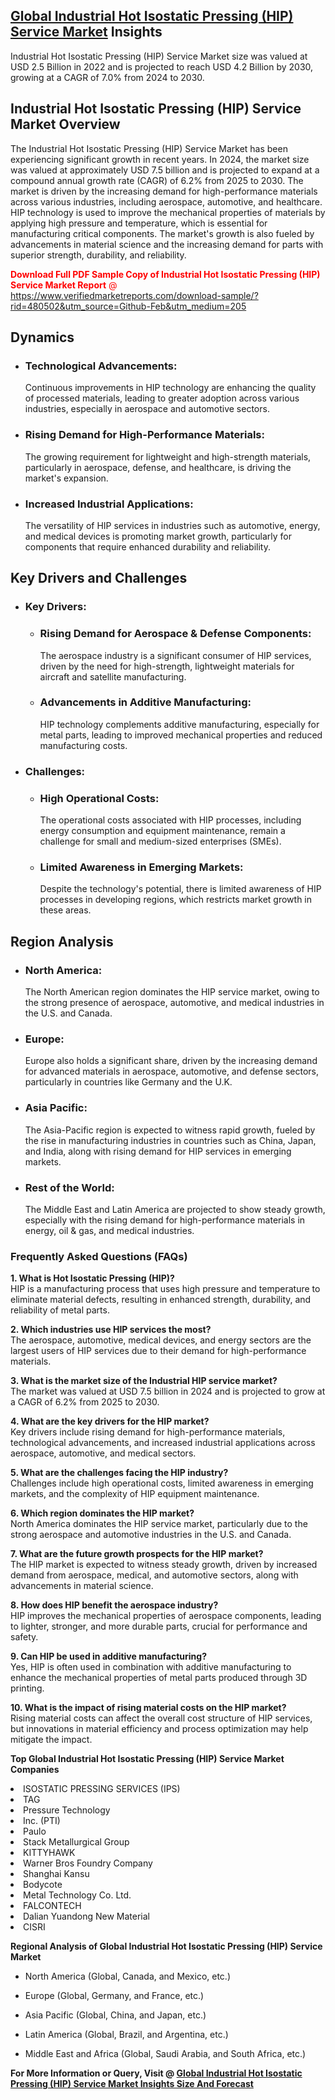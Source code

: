 <h2><a href="https://www.verifiedmarketreports.com/download-sample/?rid=480502&amp;utm_source=Github&amp;utm_medium=205" target="_blank">Global Industrial Hot Isostatic Pressing (HIP) Service Market</a> Insights</h2><p>Industrial Hot Isostatic Pressing (HIP) Service Market size was valued at USD 2.5 Billion in 2022 and is projected to reach USD 4.2 Billion by 2030, growing at a CAGR of 7.0% from 2024 to 2030.</p><p> <h2>Industrial Hot Isostatic Pressing (HIP) Service Market Overview</h2> <p>The Industrial Hot Isostatic Pressing (HIP) Service Market has been experiencing significant growth in recent years. In 2024, the market size was valued at approximately USD 7.5 billion and is projected to expand at a compound annual growth rate (CAGR) of 6.2% from 2025 to 2030. The market is driven by the increasing demand for high-performance materials across various industries, including aerospace, automotive, and healthcare. HIP technology is used to improve the mechanical properties of materials by applying high pressure and temperature, which is essential for manufacturing critical components. The market's growth is also fueled by advancements in material science and the increasing demand for parts with superior strength, durability, and reliability.</p> <p><p><span class=""><span style="color: #ff0000;"><strong>Download Full PDF Sample Copy of Industrial Hot Isostatic Pressing (HIP) Service Market Report</strong> @ </span><a href="https://www.verifiedmarketreports.com/download-sample/?rid=480502&amp;utm_source=Github-Feb&amp;utm_medium=205" target="_blank">https://www.verifiedmarketreports.com/download-sample/?rid=480502&amp;utm_source=Github-Feb&amp;utm_medium=205</a></span></p></p> <h2>Dynamics</h2> <ul> <li><h3>Technological Advancements:</h3> Continuous improvements in HIP technology are enhancing the quality of processed materials, leading to greater adoption across various industries, especially in aerospace and automotive sectors.</li> <li><h3>Rising Demand for High-Performance Materials:</h3> The growing requirement for lightweight and high-strength materials, particularly in aerospace, defense, and healthcare, is driving the market's expansion.</li> <li><h3>Increased Industrial Applications:</h3> The versatility of HIP services in industries such as automotive, energy, and medical devices is promoting market growth, particularly for components that require enhanced durability and reliability.</li> </ul> <h2>Key Drivers and Challenges</h2> <ul> <li><h3>Key Drivers:</h3> <ul> <li><h3>Rising Demand for Aerospace & Defense Components:</h3> The aerospace industry is a significant consumer of HIP services, driven by the need for high-strength, lightweight materials for aircraft and satellite manufacturing.</li> <li><h3>Advancements in Additive Manufacturing:</h3> HIP technology complements additive manufacturing, especially for metal parts, leading to improved mechanical properties and reduced manufacturing costs.</li> </ul> </li> <li><h3>Challenges:</h3> <ul> <li><h3>High Operational Costs:</h3> The operational costs associated with HIP processes, including energy consumption and equipment maintenance, remain a challenge for small and medium-sized enterprises (SMEs).</li> <li><h3>Limited Awareness in Emerging Markets:</h3> Despite the technology's potential, there is limited awareness of HIP processes in developing regions, which restricts market growth in these areas.</li> </ul> </li> </ul> <h2>Region Analysis</h2> <ul> <li><h3>North America:</h3> The North American region dominates the HIP service market, owing to the strong presence of aerospace, automotive, and medical industries in the U.S. and Canada.</li> <li><h3>Europe:</h3> Europe also holds a significant share, driven by the increasing demand for advanced materials in aerospace, automotive, and defense sectors, particularly in countries like Germany and the U.K.</li> <li><h3>Asia Pacific:</h3> The Asia-Pacific region is expected to witness rapid growth, fueled by the rise in manufacturing industries in countries such as China, Japan, and India, along with rising demand for HIP services in emerging markets.</li> <li><h3>Rest of the World:</h3> The Middle East and Latin America are projected to show steady growth, especially with the rising demand for high-performance materials in energy, oil & gas, and medical industries.</li> </ul> <h3>Frequently Asked Questions (FAQs)</h3> <p><strong>1. What is Hot Isostatic Pressing (HIP)?</strong><br> HIP is a manufacturing process that uses high pressure and temperature to eliminate material defects, resulting in enhanced strength, durability, and reliability of metal parts.</p> <p><strong>2. Which industries use HIP services the most?</strong><br> The aerospace, automotive, medical devices, and energy sectors are the largest users of HIP services due to their demand for high-performance materials.</p> <p><strong>3. What is the market size of the Industrial HIP service market?</strong><br> The market was valued at USD 7.5 billion in 2024 and is projected to grow at a CAGR of 6.2% from 2025 to 2030.</p> <p><strong>4. What are the key drivers for the HIP market?</strong><br> Key drivers include rising demand for high-performance materials, technological advancements, and increased industrial applications across aerospace, automotive, and medical sectors.</p> <p><strong>5. What are the challenges facing the HIP industry?</strong><br> Challenges include high operational costs, limited awareness in emerging markets, and the complexity of HIP equipment maintenance.</p> <p><strong>6. Which region dominates the HIP market?</strong><br> North America dominates the HIP service market, particularly due to the strong aerospace and automotive industries in the U.S. and Canada.</p> <p><strong>7. What are the future growth prospects for the HIP market?</strong><br> The HIP market is expected to witness steady growth, driven by increased demand from aerospace, medical, and automotive sectors, along with advancements in material science.</p> <p><strong>8. How does HIP benefit the aerospace industry?</strong><br> HIP improves the mechanical properties of aerospace components, leading to lighter, stronger, and more durable parts, crucial for performance and safety.</p> <p><strong>9. Can HIP be used in additive manufacturing?</strong><br> Yes, HIP is often used in combination with additive manufacturing to enhance the mechanical properties of metal parts produced through 3D printing.</p> <p><strong>10. What is the impact of rising material costs on the HIP market?</strong><br> Rising material costs can affect the overall cost structure of HIP services, but innovations in material efficiency and process optimization may help mitigate the impact.</p> </p><p><strong>Top Global Industrial Hot Isostatic Pressing (HIP) Service Market Companies</strong></p><div data-test-id=""><p><li>ISOSTATIC PRESSING SERVICES (IPS)</li><li> TAG</li><li> Pressure Technology</li><li> Inc. (PTI)</li><li> Paulo</li><li> Stack Metallurgical Group</li><li> KITTYHAWK</li><li> Warner Bros Foundry Company</li><li> Shanghai Kansu</li><li> Bodycote</li><li> Metal Technology Co. Ltd.</li><li> FALCONTECH</li><li> Dalian Yuandong New Material</li><li> CISRI</li></p><div><strong>Regional Analysis of&nbsp;Global Industrial Hot Isostatic Pressing (HIP) Service Market</strong></div><ul><li dir="ltr"><p dir="ltr">North America&nbsp;(Global, Canada, and Mexico, etc.)</p></li><li dir="ltr"><p dir="ltr">Europe (Global, Germany, and France, etc.)</p></li><li dir="ltr"><p dir="ltr">Asia Pacific&nbsp;(Global, China, and Japan, etc.)</p></li><li dir="ltr"><p dir="ltr">Latin America&nbsp;(Global, Brazil, and Argentina, etc.)</p></li><li dir="ltr">Middle East and Africa&nbsp;(Global, Saudi Arabia, and South Africa, etc.)</li></ul><p><strong>For More Information or Query, Visit @&nbsp;</strong><strong><a href="https://www.verifiedmarketreports.com/product/industrial-hot-isostatic-pressing-hip-service-market/?utm_source=Github&amp;utm_medium=205" target="_blank">Global Industrial Hot Isostatic Pressing (HIP) Service Market Insights Size And Forecast</a></strong></p></div>
